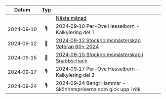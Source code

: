 |Datum|[Typ](Förklaring)||
|-|:-:|-|
|||[Nästa månad](2024-10.html)|
|2024‑09‑10|🎙️|2024‑09‑10 Per-Ove Hesselborn - Kalkylering del 1|
|2024‑09‑12|📩|[2024‑09‑12 Stockholmsmästerskap Veteran 60+ 2024](2024-09-12_I_Stockholmsmästerskap_Veteran_60+_2024.pdf)|
|2024‑09‑15|📩|[2024‑09‑15 Stockholmsmästerskap i Snabbschack](https://www.stockholmsschack.se/wp-content/uploads/2024/07/Inbjudan_Stockholmsmasterskapet_i_Snabbschack_2024.pdf)|
|2024‑09‑17|🎙️|2024‑09‑17 Per-Ove Hesselborn - Kalkylering del 2|
|2024‑09‑24|🎙️|2024‑09‑24 Bengt Hammar - Skönhetspriserna som gick upp i rök|
